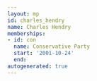 ```yaml
---
layout: mp
id: charles_hendry
name: Charles Hendry
memberships:
- id: con
  name: Conservative Party
  start: '2001-10-24'
  end: 
autogenerated: true
---
```

